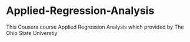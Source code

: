 # Applied-Regression-Analysis
This Cousera course Applied Regression Analysis which provided by The Ohio State Universtiy
